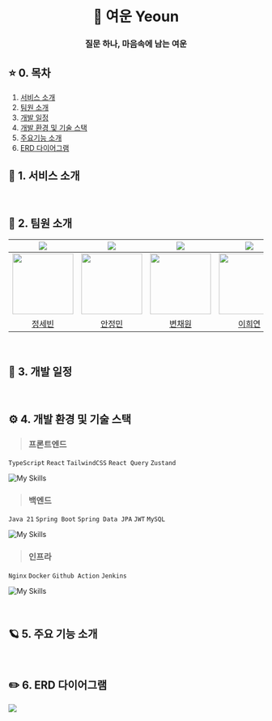 <div align='center'>
    <h1><b>🌙 여운 Yeoun</b></h1>
    <h3><b>질문 하나, 마음속에 남는 여운</b></h3>
</div>

## ⭐ 0. 목차

1. [서비스 소개](#1)
2. [팀원 소개](#2)
3. [개발 일정](#3)
4. [개발 환경 및 기술 스택](#4)
5. [주요기능 소개](#5)
6. [ERD 다이어그램](#6)

## <span id="1">📢 1. 서비스 소개</span>

<br />

## <span id="2">🙌 2. 팀원 소개</span>

<div align="center">

| <img src="https://img.shields.io/badge/Product Manager-FF5733" /> | <img src="https://img.shields.io/badge/Frontend Developer-yellow" /> | <img src="https://img.shields.io/badge/Frontend Developer-yellow" /> | <img src="https://img.shields.io/badge/Backend Developer-blue" /> | <img src="https://img.shields.io/badge/Backend Developer-blue" /> | <img src="https://img.shields.io/badge/UI/UX Designer-green" /> |
|:------------------------------------------------------------------:|:------------------------------------------------------------------:|:------------------------------------------------------------------:|:----------------------------------------------------------------:|:------------------------------------------------------------:|:----------------------------------------------------------:|
| <img src="https://avatars.githubusercontent.com/u/169978338?v=4" width="120px;" alt=""/> | <img src="https://avatars.githubusercontent.com/u/123189571?v=4" width="120px;" alt=""/> | <img src="https://avatars.githubusercontent.com/u/123866834?v=4" width="120px;" alt=""/> | <img src="https://avatars.githubusercontent.com/u/165484617?v=4" width="120" alt="" /> | <img src="https://avatars.githubusercontent.com/u/126564538?v=4" width="120px;" alt=""/> | <img src="https://avatars.githubusercontent.com/u/169978338?v=4" width="120px;" alt=""/> |
| [정세빈](https://github.com/Jungsebeen) | [안정민](https://github.com/Ajungmiiin) | [변채원](https://github.com/bye-on) | [이희연](https://github.com/wheon06) | [이권희](https://github.com/kwonhee1) | [유재철](https://github.com/아직모름) |

</div>

<br />

## <span id="3">📅 3. 개발 일정</span>

<br />

## <span id="4">⚙️ 4. 개발 환경 및 기술 스택</span>
> <h3>프론트엔드</h3>
`TypeScript` `React` `TailwindCSS` `React Query` `Zustand`

![My Skills](https://go-skill-icons.vercel.app/api/icons?i=ts,react,tailwindcss,reactquery,zustand&titles=true)

> <h3>백엔드</h3>
`Java 21` `Spring Boot` `Spring Data JPA` `JWT` `MySQL`

![My Skills](https://go-skill-icons.vercel.app/api/icons?i=java,spring,jwt,mysql&titles=true)

> <h3>인프라</h3>
`Nginx` `Docker` `Github Action` `Jenkins`

![My Skills](https://go-skill-icons.vercel.app/api/icons?i=nginx,docker,githubactions,jenkins&titles=true)

<br />

## <span id="5">🪐 5. 주요 기능 소개</span>

<br />

## <span id="6">✏️ 6. ERD 다이어그램</span>

<img src="https://github.com/user-attachments/assets/706248c8-13d7-40c3-b915-bfb8592bd760"/>

<br />
